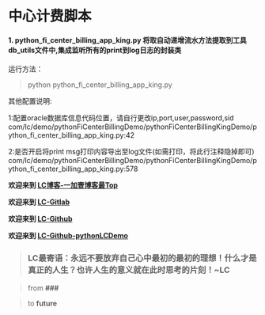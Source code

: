 # 中心计费脚本
#### 1. python_fi_center_billing_app_king.py 将取自动递增流水方法提取到工具db_utils文件中,集成监听所有的print到log日志的封装类

运行方法：
> python python_fi_center_billing_app_king.py

其他配置说明:

1:配置oracle数据库信息代码位置，请自行更改ip,port,user,password,sid
com/lc/demo/pythonFiCenterBillingDemo/pythonFiCenterBillingKingDemo/python_fi_center_billing_app_king.py:42

2:是否开启将print msg打印内容导出至log文件(如需打印，将此行注释隐掉即可)
com/lc/demo/pythonFiCenterBillingDemo/pythonFiCenterBillingKingDemo/python_fi_center_billing_app_king.py:578

**欢迎来到 [LC博客-一加壹博客最Top](http://www.oneplusone.vip)**

**欢迎来到 [LC-Gitlab](https://gitlab.com/ahviplc)**

**欢迎来到 [LC-Github](https://github.com/ahviplc)**

**欢迎来到 [LC-Github-pythonLCDemo](https://github.com/ahviplc/pythonLCDemo)**

> ### LC最寄语：永远不要放弃自己心中最初的最初的理想！什么才是真正的人生？也许人生的意义就在此时思考的片刻！~LC

> from **###**

> to **future**